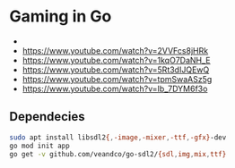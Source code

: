 # Gaming in Go
- 
- https://www.youtube.com/watch?v=2VVFcs8jHRk
- https://www.youtube.com/watch?v=1kqO7DaNH_E
- https://www.youtube.com/watch?v=5Rt3dIJQEwQ
- https://www.youtube.com/watch?v=tpmSwaASz5g
- https://www.youtube.com/watch?v=Ib_7DYM6f3o

## Dependecies
``` bash
sudo apt install libsdl2{,-image,-mixer,-ttf,-gfx}-dev
go mod init app
go get -v github.com/veandco/go-sdl2/{sdl,img,mix,ttf}
```